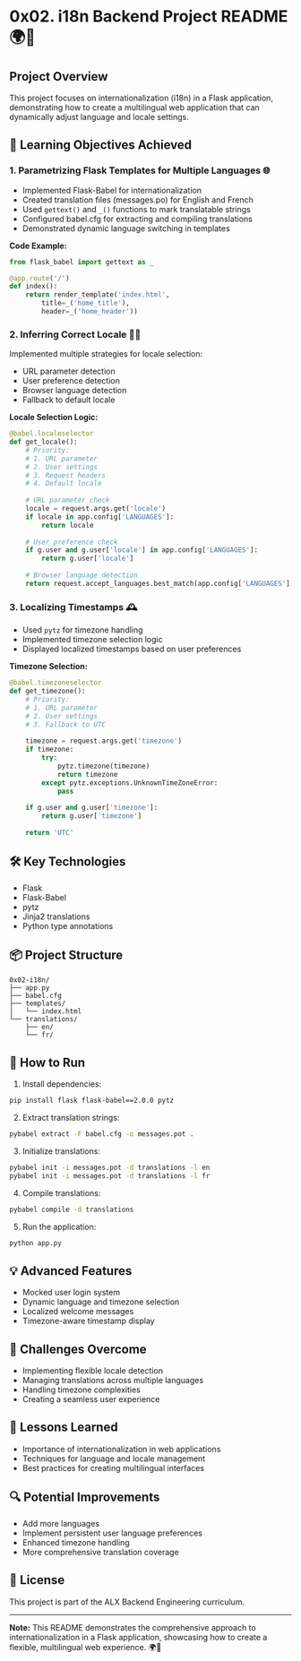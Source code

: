# 0x02. i18n Backend Project README 🌍🚀

## Project Overview
This project focuses on internationalization (i18n) in a Flask application, demonstrating how to create a multilingual web application that can dynamically adjust language and locale settings.

## 🎯 Learning Objectives Achieved

### 1. Parametrizing Flask Templates for Multiple Languages 🌐
- Implemented Flask-Babel for internationalization
- Created translation files (messages.po) for English and French
- Used `gettext()` and `_()` functions to mark translatable strings
- Configured babel.cfg for extracting and compiling translations
- Demonstrated dynamic language switching in templates

**Code Example:**
```python
from flask_babel import gettext as _

@app.route('/')
def index():
    return render_template('index.html', 
        title=_('home_title'), 
        header=_('home_header'))
```

### 2. Inferring Correct Locale 🕵️‍♀️
Implemented multiple strategies for locale selection:
- URL parameter detection
- User preference detection
- Browser language detection
- Fallback to default locale

**Locale Selection Logic:**
```python
@babel.localeselector
def get_locale():
    # Priority: 
    # 1. URL parameter
    # 2. User settings
    # 3. Request headers
    # 4. Default locale
    
    # URL parameter check
    locale = request.args.get('locale')
    if locale in app.config['LANGUAGES']:
        return locale
    
    # User preference check
    if g.user and g.user['locale'] in app.config['LANGUAGES']:
        return g.user['locale']
    
    # Browser language detection
    return request.accept_languages.best_match(app.config['LANGUAGES'])
```

### 3. Localizing Timestamps 🕰️
- Used `pytz` for timezone handling
- Implemented timezone selection logic
- Displayed localized timestamps based on user preferences

**Timezone Selection:**
```python
@babel.timezoneselector
def get_timezone():
    # Priority:
    # 1. URL parameter
    # 2. User settings
    # 3. Fallback to UTC
    
    timezone = request.args.get('timezone')
    if timezone:
        try:
            pytz.timezone(timezone)
            return timezone
        except pytz.exceptions.UnknownTimeZoneError:
            pass
    
    if g.user and g.user['timezone']:
        return g.user['timezone']
    
    return 'UTC'
```

## 🛠 Key Technologies
- Flask
- Flask-Babel
- pytz
- Jinja2 translations
- Python type annotations

## 📦 Project Structure
```
0x02-i18n/
├── app.py
├── babel.cfg
├── templates/
│   └── index.html
└── translations/
    ├── en/
    └── fr/
```

## 🚀 How to Run
1. Install dependencies:
```bash
pip install flask flask-babel==2.0.0 pytz
```

2. Extract translation strings:
```bash
pybabel extract -F babel.cfg -o messages.pot .
```

3. Initialize translations:
```bash
pybabel init -i messages.pot -d translations -l en
pybabel init -i messages.pot -d translations -l fr
```

4. Compile translations:
```bash
pybabel compile -d translations
```

5. Run the application:
```bash
python app.py
```

## 💡 Advanced Features
- Mocked user login system
- Dynamic language and timezone selection
- Localized welcome messages
- Timezone-aware timestamp display

## 🌟 Challenges Overcome
- Implementing flexible locale detection
- Managing translations across multiple languages
- Handling timezone complexities
- Creating a seamless user experience

## 📝 Lessons Learned
- Importance of internationalization in web applications
- Techniques for language and locale management
- Best practices for creating multilingual interfaces

## 🔍 Potential Improvements
- Add more languages
- Implement persistent user language preferences
- Enhanced timezone handling
- More comprehensive translation coverage

## 📄 License
This project is part of the ALX Backend Engineering curriculum.

---

**Note:** This README demonstrates the comprehensive approach to internationalization in a Flask application, showcasing how to create a flexible, multilingual web experience. 🌍🚀
